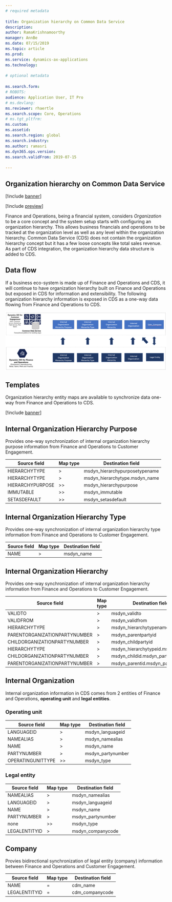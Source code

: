 ```yaml
---
# required metadata

title: Organization hierarchy on Common Data Service
description: 
author: RamaKrishnamoorthy 
manager: AnnBe
ms.date: 07/15/2019
ms.topic: article
ms.prod: 
ms.service: dynamics-ax-applications
ms.technology: 

# optional metadata

ms.search.form: 
# ROBOTS: 
audience: Application User, IT Pro
# ms.devlang: 
ms.reviewer: rhaertle
ms.search.scope: Core, Operations
# ms.tgt_pltfrm: 
ms.custom: 
ms.assetid: 
ms.search.region: global
ms.search.industry: 
ms.author: ramasri
ms.dyn365.ops.version: 
ms.search.validFrom: 2019-07-15

---
```


## Organization hierarchy on Common Data Service

[!include [banner](../includes/banner.md)]

[!include [preview](../includes/preview-banner.md)]

Finance and Operations, being a financial system, considers *Organization* to be a core concept and the system setup starts with configuring an organization hierarchy. This allows business financials and operations to be tracked at the organization level as well as any level within the organization hierarchy. Common Data Service (CDS) does not contain the organization hierarchy concept but it has a few loose concepts like total sales revenue. As part of CDS integration, the organization hierarchy data structure is added to CDS.

## Data flow

If a business eco-system is made up of Finance and Operations and CDS, it will continue to have organization hierarchy built on Finance and Operations but exposed in CDS for information and extensibility. The following organization hierarchy information is exposed in CDS as a one-way data flowing from Finance and Operations to CDS.

![architecture image](media/dual-write-data-flow.png)

## Templates

Organization hierarchy entity maps are available to synchronize data one-way from Finance and Operations to CDS.

[!include [banner](../includes/dual-write-symbols.md)]

## Internal Organization Hierarchy Purpose

Provides one-way synchronization of internal organization hierarchy purpose information from Finance and Operations to Customer Engagement.

<!-- ![architecture image](media/dual-write-purpose.png) -->

Source field | Map type | Destination field
---|---|---
HIERARCHYTYPE | > | msdyn_hierarchypurposetypename
HIERARCHYTYPE | > | msdyn_hierarchytype.msdyn_name
HIERARCHYPURPOSE | >> | msdyn_hierarchypurpose
IMMUTABLE | >> | msdyn_immutable
SETASDEFAULT | >> | msdyn_setasdefault


## Internal Organization Hierarchy Type

Provides one-way synchronization of internal organization hierarchy type information from Finance and Operations to Customer Engagement.

<!-- ![architecture image](media/dual-write-type.png) -->

Source field | Map type | Destination field
---|---|---
NAME | > | msdyn_name


## Internal Organization Hierarchy

Provides one-way synchronization of internal organization hierarchy information from Finance and Operations to Customer Engagement.

<!-- ![architecture image](media/dual-write-organization.png) -->

Source field | Map type | Destination field
---|---|---
VALIDTO | > | msdyn_validto
VALIDFROM | > | msdyn_validfrom
HIERARCHYTYPE | > | msdyn_hierarchytypename
PARENTORGANIZATIONPARTYNUMBER | > | msdyn_parentpartyid
CHILDORGANIZATIONPARTYNUMBER | > | msdyn_childpartyid
HIERARCHYTYPE | > | msdyn_hierarchytypeid.msdyn_name
CHILDORGANIZATIONPARTYNUMBER | > | msdyn_childid.msdyn_partynumber
PARENTORGANIZATIONPARTYNUMBER | > | msdyn_parentid.msdyn_partynumber


## Internal Organization

Internal organization information in CDS comes from 2 entities of Finance and Operations, **operating unit** and **legal entities**.

<!-- ![architecture image](media/dual-write-operating-unit.png) -->

<!-- ![architecture image](media/dual-write-legal-entities.png) -->

### Operating unit

Source field | Map type | Destination field
---|---|---
LANGUAGEID | > | msdyn_languageid
NAMEALIAS | > | msdyn_namealias
NAME | > | msdyn_name
PARTYNUMBER | > | msdyn_partynumber
OPERATINGUNITTYPE | >> | msdyn_type

### Legal entity

Source field | Map type | Destination field
---|---|---
NAMEALIAS | > | msdyn_namealias
LANGUAGEID | > | msdyn_languageid
NAME | > | msdyn_name
PARTYNUMBER | > | msdyn_partynumber
none | >> | msdyn_type
LEGALENTITYID | > | msdyn_companycode


## Company

Provies bidirectional synchronization of legal entity (company) information between Finance and Operations and Customer Engagement.

<!-- ![architecture image](media/dual-write-company.png) -->

Source field | Map type | Destination field
---|---|---
NAME | = | cdm_name
LEGALENTITYID | = | cdm_companycode



